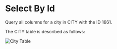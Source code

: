 # Select By Id
Query all columns for a city in CITY with the ID 1661.

The CITY table is described as follows: 

![City Table](https://s3.amazonaws.com/hr-challenge-images/8137/1449729804-f21d187d0f-CITY.jpg)
